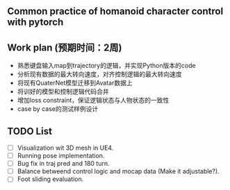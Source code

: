 ## Common practice of homanoid character control with pytorch

## Work plan (预期时间：2周)
- 熟悉键盘输入map到trajectory的逻辑，并实现Python版本的code
- 分析现有数据的最大转向速度，对齐控制逻辑的最大转向速度
- 将现有QuaterNet模型迁移到Avatar数据上
- 将训好的模型和控制逻辑代码合并
- 增加loss constraint，保证逻辑状态与人物状态的一致性
- case by case的测试样例设计

## TODO List

- [ ] Visualization wit 3D mesh in UE4.
- [ ] Running pose implementation.
- [ ] Bug fix in traj pred and 180 turn.
- [ ] Balance betweend control logic and mocap data (Make it adjustable?).
- [ ] Foot sliding evaluation.
